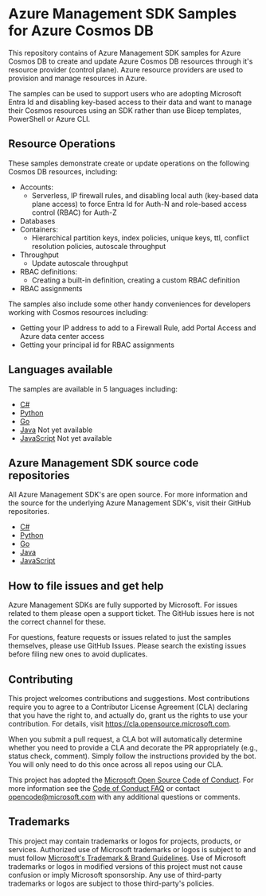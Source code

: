 # Azure Management SDK Samples for Azure Cosmos DB

This repository contains of Azure Management SDK samples for Azure Cosmos DB to create and update Azure Cosmos DB resources through it's resource provider (control plane). Azure resource providers are used to provision and manage resources in Azure. 

The samples can be used to support users who are adopting Microsoft Entra Id and disabling key-based access to their data and want to manage their Cosmos resources using an SDK rather than use Bicep templates, PowerShell or Azure CLI.

## Resource Operations

These samples demonstrate create or update operations on the following Cosmos DB resources, including:

- Accounts:
    - Serverless, IP firewall rules, and disabling local auth (key-based data plane access) to force Entra Id for Auth-N and role-based access control (RBAC) for Auth-Z
- Databases
- Containers:
    - Hierarchical partition keys, index policies, unique keys, ttl, conflict resolution policies, autoscale throughput
- Throughput
    - Update autoscale throughput
- RBAC definitions:
    - Creating a built-in definition, creating a custom RBAC definition
- RBAC assignments

The samples also include some other handy conveniences for developers working with Cosmos resources including: 

- Getting your IP address to add to a Firewall Rule, add Portal Access and Azure data center access
- Getting your principal id for RBAC assignments 

## Languages available 

The samples are available in 5 languages including:

- [C#](/Csharp/)
- [Python](/Python/)
- [Go](/Go/)
- [Java](/Java) Not yet available
- [JavaScript](/JavaScript/) Not yet available


## Azure Management SDK source code repositories

All Azure Management SDK's are open source. For more information and the source for the underlying Azure Management SDK's, visit their GitHub repositories.

- [C#](https://github.com/Azure/azure-sdk-for-net/tree/main/sdk/cosmosdb/Azure.ResourceManager.CosmosDB)
- [Python](https://github.com/Azure/azure-sdk-for-python/tree/main/sdk/cosmos/azure-mgmt-cosmosdb)
- [Go](https://github.com/Azure/azure-sdk-for-go/tree/main/sdk/resourcemanager/cosmos/armcosmos)
- [Java](https://github.com/Azure/azure-sdk-for-java/tree/main/sdk/resourcemanager/azure-resourcemanager-cosmos)
- [JavaScript](https://github.com/Azure/azure-sdk-for-js/tree/main/sdk/cosmosdb/arm-cosmosdb)


## How to file issues and get help  

Azure Management SDKs are fully supported by Microsoft. For issues related to them please open a support ticket. The GitHub issues here is not the correct channel for these.

For questions, feature requests or issues related to just the samples themselves, please use GitHub Issues. 
Please search the existing issues before filing new ones to avoid duplicates.


## Contributing

This project welcomes contributions and suggestions.  Most contributions require you to agree to a
Contributor License Agreement (CLA) declaring that you have the right to, and actually do, grant us
the rights to use your contribution. For details, visit https://cla.opensource.microsoft.com.

When you submit a pull request, a CLA bot will automatically determine whether you need to provide
a CLA and decorate the PR appropriately (e.g., status check, comment). Simply follow the instructions
provided by the bot. You will only need to do this once across all repos using our CLA.

This project has adopted the [Microsoft Open Source Code of Conduct](https://opensource.microsoft.com/codeofconduct/).
For more information see the [Code of Conduct FAQ](https://opensource.microsoft.com/codeofconduct/faq/) or
contact [opencode@microsoft.com](mailto:opencode@microsoft.com) with any additional questions or comments.

## Trademarks

This project may contain trademarks or logos for projects, products, or services. Authorized use of Microsoft 
trademarks or logos is subject to and must follow 
[Microsoft's Trademark & Brand Guidelines](https://www.microsoft.com/en-us/legal/intellectualproperty/trademarks/usage/general).
Use of Microsoft trademarks or logos in modified versions of this project must not cause confusion or imply Microsoft sponsorship.
Any use of third-party trademarks or logos are subject to those third-party's policies.

